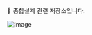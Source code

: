 🧭 종합설계 관련 저장소입니다.

![image](https://github.com/user-attachments/assets/7273d6e1-ab5e-4924-9da5-d75023d5c50a)
